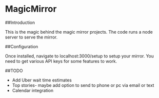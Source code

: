 MagicMirror
===========

##Introduction

This is the magic behind the magic mirror projects.  The code runs a node server to serve the mirror.


##Configuration

Once installed, navigate to localhost:3000/setup to setup your mirror.  You need to get various API keys for some features to work.

##TODO

* Add Uber wait time estimates
* Top stories- maybe add option to send to phone or pc via email or text
* Calendar integration
